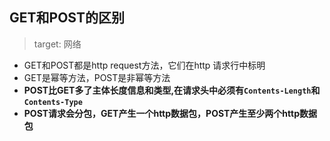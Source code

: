 
## GET和POST的区别
> target: 网络
+ GET和POST都是http request方法，它们在http 请求行中标明
+ GET是幂等方法，POST是非幂等方法
+ **POST比GET多了主体长度信息和类型,在请求头中必须有`Contents-Length`和`Contents-Type`**
+ **POST请求会分包，GET产生一个http数据包，POST产生至少两个http数据包**

